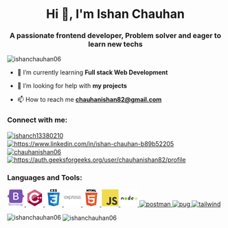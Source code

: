 <h1 align="center">Hi 👋, I'm Ishan Chauhan</h1>
<h3 align="center">A passionate frontend developer, Problem solver and eager to learn new techs</h3>

<p align="left"> <img src="https://komarev.com/ghpvc/?username=ishanchauhan06&label=Profile%20views&color=0e75b6&style=flat" alt="ishanchauhan06" /> </p>

- 🌱 I’m currently learning **Full stack Web Development**

- 🤝 I’m looking for help with **my projects**

- 📫 How to reach me **chauhanishan82@gmail.com**

<h3 align="left">Connect with me:</h3>
<p align="left">
<a href="https://twitter.com/ishanch13380210" target="blank"><img align="center" src="https://raw.githubusercontent.com/rahuldkjain/github-profile-readme-generator/master/src/images/icons/Social/twitter.svg" alt="ishanch13380210" height="30" width="40" /></a>
<a href="https://linkedin.com/in/https://www.linkedin.com/in/ishan-chauhan-b89b52205" target="blank"><img align="center" src="https://raw.githubusercontent.com/rahuldkjain/github-profile-readme-generator/master/src/images/icons/Social/linked-in-alt.svg" alt="https://www.linkedin.com/in/ishan-chauhan-b89b52205" height="30" width="40" /></a>
<a href="https://www.codechef.com/users/chauhanishan06" target="blank"><img align="center" src="https://cdn.jsdelivr.net/npm/simple-icons@3.1.0/icons/codechef.svg" alt="chauhanishan06" height="30" width="40" /></a>
<a href="https://auth.geeksforgeeks.org/user/https://auth.geeksforgeeks.org/user/chauhanishan82/profile" target="blank"><img align="center" src="https://raw.githubusercontent.com/rahuldkjain/github-profile-readme-generator/master/src/images/icons/Social/geeks-for-geeks.svg" alt="https://auth.geeksforgeeks.org/user/chauhanishan82/profile" height="30" width="40" /></a>
</p>

<h3 align="left">Languages and Tools:</h3>
<p align="left"> <a href="https://getbootstrap.com" target="_blank" rel="noreferrer"> <img src="https://raw.githubusercontent.com/devicons/devicon/master/icons/bootstrap/bootstrap-plain-wordmark.svg" alt="bootstrap" width="40" height="40"/> </a> <a href="https://www.w3schools.com/cpp/" target="_blank" rel="noreferrer"> <img src="https://raw.githubusercontent.com/devicons/devicon/master/icons/cplusplus/cplusplus-original.svg" alt="cplusplus" width="40" height="40"/> </a> <a href="https://www.w3schools.com/css/" target="_blank" rel="noreferrer"> <img src="https://raw.githubusercontent.com/devicons/devicon/master/icons/css3/css3-original-wordmark.svg" alt="css3" width="40" height="40"/> </a> <a href="https://expressjs.com" target="_blank" rel="noreferrer"> <img src="https://raw.githubusercontent.com/devicons/devicon/master/icons/express/express-original-wordmark.svg" alt="express" width="40" height="40"/> </a> <a href="https://www.w3.org/html/" target="_blank" rel="noreferrer"> <img src="https://raw.githubusercontent.com/devicons/devicon/master/icons/html5/html5-original-wordmark.svg" alt="html5" width="40" height="40"/> </a> <a href="https://developer.mozilla.org/en-US/docs/Web/JavaScript" target="_blank" rel="noreferrer"> <img src="https://raw.githubusercontent.com/devicons/devicon/master/icons/javascript/javascript-original.svg" alt="javascript" width="40" height="40"/> </a> <a href="https://nodejs.org" target="_blank" rel="noreferrer"> <img src="https://raw.githubusercontent.com/devicons/devicon/master/icons/nodejs/nodejs-original-wordmark.svg" alt="nodejs" width="40" height="40"/> </a> <a href="https://postman.com" target="_blank" rel="noreferrer"> <img src="https://www.vectorlogo.zone/logos/getpostman/getpostman-icon.svg" alt="postman" width="40" height="40"/> </a> <a href="https://pugjs.org" target="_blank" rel="noreferrer"> <img src="https://cdn.worldvectorlogo.com/logos/pug.svg" alt="pug" width="40" height="40"/> </a> <a href="https://tailwindcss.com/" target="_blank" rel="noreferrer"> <img src="https://www.vectorlogo.zone/logos/tailwindcss/tailwindcss-icon.svg" alt="tailwind" width="40" height="40"/> </a> </p>

<p><img align="left" src="https://github-readme-stats.vercel.app/api/top-langs?username=ishanchauhan06&show_icons=true&locale=en&layout=compact" alt="ishanchauhan06" /></p>

<p>&nbsp;<img align="center" src="https://github-readme-stats.vercel.app/api?username=ishanchauhan06&show_icons=true&locale=en" alt="ishanchauhan06" /></p>


